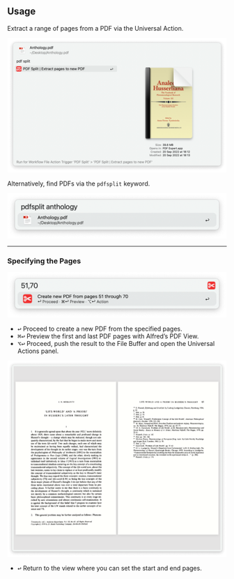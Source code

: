 ## Usage

Extract a range of pages from a PDF via the Universal Action.

![Universal action to extract pages from PDF](images/ua.png)

Alternatively, find PDFs via the `pdfsplit` keyword.

![File Filter searching for PDFs](images/ff.png)

---

### Specifying the Pages

![Specifying page numbers](images/pageselector.png)

* <kbd>↩</kbd> Proceed to create a new PDF from the specified pages.
* <kbd>⌘</kbd><kbd>↩</kbd> Preview the first and last PDF pages with Alfred’s PDF View.
* <kbd>⌥</kbd><kbd>↩</kbd> Proceed, push the result to the File Buffer and open the Universal Actions panel.

![PDF View](images/pdfview.png)

* <kbd>↩</kbd> Return to the view where you can set the start and end pages.
